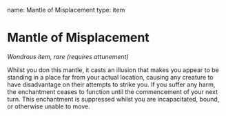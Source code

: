 name: Mantle of Misplacement
type: item

# Mantle of Misplacement
_Wondrous item, rare (requires attunement)_

Whilst you don this mantle, it casts an illusion that makes you appear to be standing in a place far from your actual location, causing any creature to have disadvantage on their attempts to strike you. If you suffer any harm, the enchantment ceases to function until the commencement of your next turn. This enchantment is suppressed whilst you are incapacitated, bound, or otherwise unable to move. 
